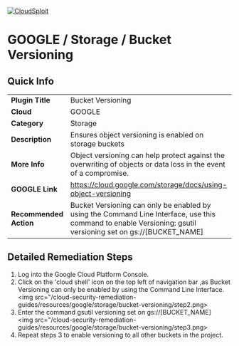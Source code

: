 [![CloudSploit](https://cloudsploit.com/img/logo-new-big-text-100.png "CloudSploit")](https://cloudsploit.com)

# GOOGLE / Storage / Bucket Versioning

## Quick Info

| | |
|-|-|
| **Plugin Title** | Bucket Versioning |
| **Cloud** | GOOGLE |
| **Category** | Storage |
| **Description** | Ensures object versioning is enabled on storage buckets |
| **More Info** | Object versioning can help protect against the overwriting of objects or data loss in the event of a compromise. |
| **GOOGLE Link** | https://cloud.google.com/storage/docs/using-object-versioning |
| **Recommended Action** | Bucket Versioning can only be enabled by using the Command Line Interface, use this command to enable Versioning: gsutil versioning set on gs://[BUCKET_NAME] |

## Detailed Remediation Steps
1. Log into the Google Cloud Platform Console.
2. Click on the 'cloud shell' icon on the top left of navigation bar ,as Bucket Versioning can only be enabled by using the Command Line Interface.</br> <img src="/cloud-security-remediation-guides/resources/google/storage/bucket-versioning/step2.png>
3. Enter the command gsutil versioning set on gs://[BUCKET_NAME] </br> <img src="/cloud-security-remediation-guides/resources/google/storage/bucket-versioning/step3.png>
4. Repeat steps 3 to enable versioning to all other buckets in the project.


